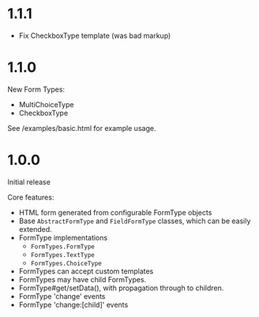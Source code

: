 # 1.1.1

- Fix CheckboxType template (was bad markup)

# 1.1.0

New Form Types:

- MultiChoiceType
- CheckboxType

See /examples/basic.html for example usage.

# 1.0.0

Initial release

Core features:

- HTML form generated from
  configurable FormType objects
- Base `AbstractFormType` and `FieldFormType` classes, which can be easily extended.
- FormType implementations
    - `FormTypes.FormType`
    - `FormTypes.TextType`
    - `FormTypes.ChoiceType`
- FormTypes can accept custom templates
- FormTypes may have child FormTypes.
- FormType#get/setData(), with propagation through to children.
- FormType 'change' events
- FormType 'change:[child]' events